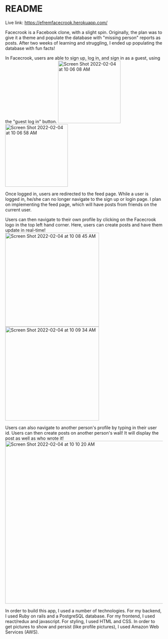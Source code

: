 # README

Live link: https://efremfacecrook.herokuapp.com/

Facecrook is a Facebook clone, with a slight spin. Originally, the plan was to give it a theme and populate the database with "missing person" reports as posts. After two weeks of learning and struggling, I ended up populating the database with fun facts!

In Facecrook, users are able to sign up, log in, and sign in as a guest, using the "guest log in" button. 
<img height="200" alt="Screen Shot 2022-02-04 at 10 06 08 AM" src="https://user-images.githubusercontent.com/89431346/152580293-f9f47e97-8b2e-47b5-b712-9790d6108e72.png">
<img height="200" alt="Screen Shot 2022-02-04 at 10 06 58 AM" src="https://user-images.githubusercontent.com/89431346/152580415-b7504e01-460b-48de-8bb3-942207ee8836.png">

Once logged in, users are redirected to the feed page. While a user is logged in, he/she can no longer navigate to the sign up or login page. I plan on implementing the feed page, which will have posts from friends on the current user.

Users can then navigate to their own profile by clicking on the Facecrook logo in the top left hand corner. Here, users can create posts and have them update in real-time!
<br />
<img height="300" alt="Screen Shot 2022-02-04 at 10 08 45 AM" src="https://user-images.githubusercontent.com/89431346/152580650-63caecbd-0440-4675-bca4-0cbe81f1c955.png">
<img height="300" alt="Screen Shot 2022-02-04 at 10 09 34 AM" src="https://user-images.githubusercontent.com/89431346/152580791-bcd8be89-8c5c-4944-b9d2-6c31ff3cb33d.png">


Users can also navigate to another person's profile by typing in their user id. Users can then create posts on another person's wall! It will display the post as well as who wrote it!
<img width="520" alt="Screen Shot 2022-02-04 at 10 10 20 AM" src="https://user-images.githubusercontent.com/89431346/152580893-ad5cea17-8991-4457-8e73-dc33fbe9aae6.png">

In order to build this app, I used a number of technologies. For my backend, I used Ruby on rails and a PostgreSQL database. For my frontend, I used react/redux and javascript. For styling, I used HTML and CSS. In order to get pictures to show and persist (like profile pictures), I used Amazon Web Services (AWS).
